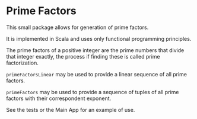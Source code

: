 Prime Factors
=============

This small package allows for generation of prime factors.

It is implemented in Scala and uses only functional programming principles.

The prime factors of a positive integer are the prime numbers that divide
that integer exactly, the process if finding these is called
prime factorization.

`primeFactorsLinear` may be used to provide a linear sequence of all prime factors.

`primeFactors` may be used to provide a sequence of tuples of all prime factors
 with their correspondent exponent.

See the tests or the Main App for an example of use.
